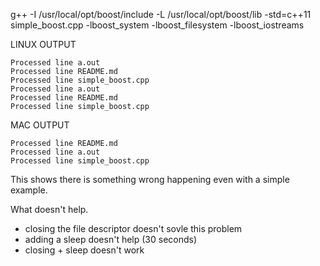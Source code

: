 g++ -I /usr/local/opt/boost/include -L /usr/local/opt/boost/lib -std=c++11 simple_boost.cpp -lboost_system -lboost_filesystem -lboost_iostreams


LINUX OUTPUT


```
Processed line a.out
Processed line README.md
Processed line simple_boost.cpp
Processed line a.out
Processed line README.md
Processed line simple_boost.cpp
```


MAC OUTPUT


```
Processed line README.md
Processed line a.out
Processed line simple_boost.cpp
```


This shows there is something wrong happening even with a simple example.


What doesn't help.

* closing the file descriptor doesn't sovle this problem
* adding a sleep doesn't help (30 seconds)
* closing + sleep doesn't work
